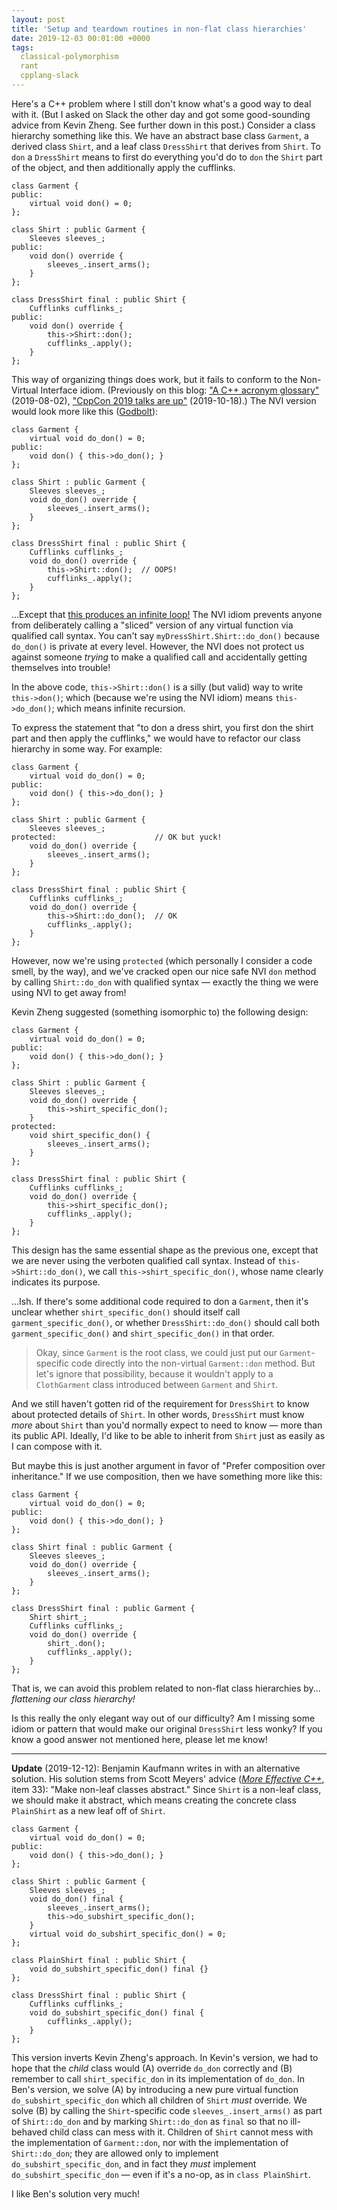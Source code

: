 ```yaml
---
layout: post
title: 'Setup and teardown routines in non-flat class hierarchies'
date: 2019-12-03 00:01:00 +0000
tags:
  classical-polymorphism
  rant
  cpplang-slack
---
```


Here's a C++ problem where I still don't know what's a good way to deal with it.
(But I asked on Slack the other day and got some good-sounding advice from Kevin Zheng.
See further down in this post.)
Consider a class hierarchy something like this. We have an abstract base class `Garment`,
a derived class `Shirt`, and a leaf class `DressShirt` that derives from `Shirt`.
To `don` a `DressShirt` means to first do everything you'd do to `don` the `Shirt` part of
the object, and then additionally apply the cufflinks.

    class Garment {
    public:
        virtual void don() = 0;
    };

    class Shirt : public Garment {
        Sleeves sleeves_;
    public:
        void don() override {
            sleeves_.insert_arms();
        }
    };

    class DressShirt final : public Shirt {
        Cufflinks cufflinks_;
    public:
        void don() override {
            this->Shirt::don();
            cufflinks_.apply();
        }
    };

This way of organizing things does work, but it fails to conform to the
Non-Virtual Interface idiom. (Previously on this blog:
["A C++ acronym glossary"](/blog/2019/08/02/the-tough-guide-to-cpp-acronyms/#nvi) (2019-08-02),
["CppCon 2019 talks are up"](/blog/2019/10/18/quotable-cppcon-talks/#jon-kalb-back-to-basics-object-o) (2019-10-18).)
The NVI version would look more like this ([Godbolt](https://godbolt.org/z/zeQW_z)):

    class Garment {
        virtual void do_don() = 0;
    public:
        void don() { this->do_don(); }
    };

    class Shirt : public Garment {
        Sleeves sleeves_;
        void do_don() override {
            sleeves_.insert_arms();
        }
    };

    class DressShirt final : public Shirt {
        Cufflinks cufflinks_;
        void do_don() override {
            this->Shirt::don();  // OOPS!
            cufflinks_.apply();
        }
    };

...Except that [this produces an infinite loop!](https://godbolt.org/z/zeQW_z)
The NVI idiom prevents anyone from deliberately calling a "sliced" version of
any virtual function via qualified call syntax. You can't say `myDressShirt.Shirt::do_don()`
because `do_don()` is private at every level. However, the NVI does not protect us
against someone *trying* to make a qualified call and accidentally getting themselves
into trouble!

In the above code, `this->Shirt::don()` is a silly (but valid) way to write `this->don()`;
which (because we're using the NVI idiom) means `this->do_don()`; which means
infinite recursion.

To express the statement that "to don a dress shirt, you first don the shirt part and
then apply the cufflinks," we would have to refactor our class hierarchy in some way.
For example:

    class Garment {
        virtual void do_don() = 0;
    public:
        void don() { this->do_don(); }
    };

    class Shirt : public Garment {
        Sleeves sleeves_;
    protected:                      // OK but yuck!
        void do_don() override {
            sleeves_.insert_arms();
        }
    };

    class DressShirt final : public Shirt {
        Cufflinks cufflinks_;
        void do_don() override {
            this->Shirt::do_don();  // OK
            cufflinks_.apply();
        }
    };

However, now we're using `protected` (which personally I consider a code smell,
by the way), and we've cracked open our nice safe NVI `don` method by calling
`Shirt::do_don` with qualified syntax — exactly the thing we were using NVI
to get away from!

Kevin Zheng suggested (something isomorphic to) the following design:

    class Garment {
        virtual void do_don() = 0;
    public:
        void don() { this->do_don(); }
    };

    class Shirt : public Garment {
        Sleeves sleeves_;
        void do_don() override {
            this->shirt_specific_don();
        }
    protected:
        void shirt_specific_don() {
            sleeves_.insert_arms();
        }
    };

    class DressShirt final : public Shirt {
        Cufflinks cufflinks_;
        void do_don() override {
            this->shirt_specific_don();
            cufflinks_.apply();
        }
    };

This design has the same essential shape as the previous one, except
that we are never using the verboten qualified call syntax. Instead of
`this->Shirt::do_don()`, we call `this->shirt_specific_don()`, whose name
clearly indicates its purpose.

...Ish. If there's some additional code required to don a `Garment`, then
it's unclear whether `shirt_specific_don()` should itself call
`garment_specific_don()`, or whether `DressShirt::do_don()` should call
both `garment_specific_don()` and `shirt_specific_don()` in that order.

> Okay, since `Garment` is the root class, we could just put our
> `Garment`-specific code directly into the non-virtual `Garment::don` method.
> But let's ignore that possibility, because it wouldn't apply to a
> `ClothGarment` class introduced between `Garment` and `Shirt`.

And we still haven't gotten rid of the requirement for `DressShirt` to
know about protected details of `Shirt`. In other words, `DressShirt`
must know *more* about `Shirt` than you'd normally expect to need to
know — more than its public API. Ideally, I'd like to be able to inherit
from `Shirt` just as easily as I can compose with it.

But maybe this is just another argument in favor of "Prefer composition
over inheritance." If we use composition, then we have something more
like this:

    class Garment {
        virtual void do_don() = 0;
    public:
        void don() { this->do_don(); }
    };

    class Shirt final : public Garment {
        Sleeves sleeves_;
        void do_don() override {
            sleeves_.insert_arms();
        }
    };

    class DressShirt final : public Garment {
        Shirt shirt_;
        Cufflinks cufflinks_;
        void do_don() override {
            shirt_.don();
            cufflinks_.apply();
        }
    };

That is, we can avoid this problem related to non-flat class hierarchies
by... _flattening our class hierarchy!_

Is this really the only elegant way out of our difficulty?
Am I missing some idiom or pattern that would make our original
`DressShirt` less wonky? If you know a good answer not mentioned
here, please let me know!

----

<b>Update</b> (2019-12-12): Benjamin Kaufmann writes in with an alternative solution.
His solution stems from Scott Meyers' advice ([_More Effective C++_](https://amzn.to/35nshHu), item 33):
"Make non-leaf classes abstract." Since `Shirt` is a non-leaf class, we should make it abstract,
which means creating the concrete class `PlainShirt` as a new leaf off of `Shirt`.

    class Garment {
        virtual void do_don() = 0;
    public:
        void don() { this->do_don(); }
    };

    class Shirt : public Garment {
        Sleeves sleeves_;
        void do_don() final {
            sleeves_.insert_arms();
            this->do_subshirt_specific_don();
        }
        virtual void do_subshirt_specific_don() = 0;
    };

    class PlainShirt final : public Shirt {
        void do_subshirt_specific_don() final {}
    };

    class DressShirt final : public Shirt {
        Cufflinks cufflinks_;
        void do_subshirt_specific_don() final {
            cufflinks_.apply();
        }
    };

This version inverts Kevin Zheng's approach. In Kevin's version, we had to hope that the _child_ class
would (A) override `do_don` correctly and (B) remember to call `shirt_specific_don` in its
implementation of `do_don`. In Ben's version, we solve (A) by introducing a new pure virtual function
`do_subshirt_specific_don` which all children of `Shirt` _must_ override. We solve (B) by calling
the `Shirt`-specific code `sleeves_.insert_arms()` as part of `Shirt::do_don` and by marking
`Shirt::do_don` as `final` so that no ill-behaved child class can mess with it. Children of `Shirt`
cannot mess with the implementation of `Garment::don`, nor with the implementation of `Shirt::do_don`;
they are allowed only to implement `do_subshirt_specific_don`, and in fact they _must_ implement
`do_subshirt_specific_don` — even if it's a no-op, as in `class PlainShirt`.

I like Ben's solution very much!
